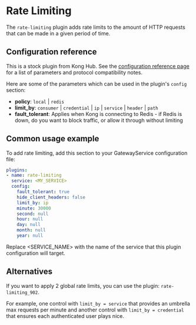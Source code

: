 # Rate Limiting

The `rate-limiting` plugin adds rate limits to the amount of HTTP requests that
can be made in a given period of time.

## Configuration reference

This is a stock plugin from Kong Hub. See the [configuration reference page](https://docs.konghq.com/hub/kong-inc/rate-limiting/configuration)
for a list of parameters and protocol compatibility notes.

Here are some of the parameters which can be used in the plugin's `config` section:

- **policy**: `local` | `redis`
- **limit_by**: `consumer` | `credential` | `ip` | `service` | `header` | `path`
- **fault_tolerant**: Applies when Kong is connecting to Redis - if Redis is
  down, do you want to block traffic, or allow it through without limiting

## Common usage example

To add rate limiting, add this section to your GatewayService configuration file:

```yaml
plugins:
- name: rate-limiting
  service: <MY_SERVICE>
  config:
    fault_tolerant: true
    hide_client_headers: false
    limit_by: ip
    minute: 30000
    second: null
    hour: null
    day: null
    month: null
    year: null
```

Replace <SERVICE_NAME> with the name of the service that this plugin
configuration will target.

## Alternatives

If you want to apply 2 global rate limits, you can use the plugin:
`rate-limiting_902`.

For example, one control with `limit_by = service` that provides an umbrella max
requests per minute and another control with `limit_by = credential` that
ensures each authenticated user plays nice.
